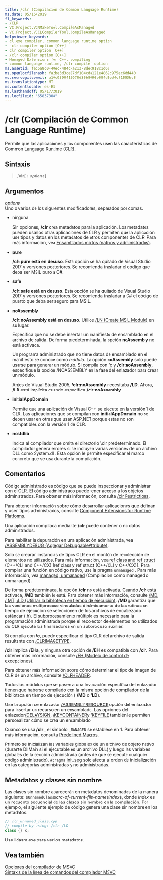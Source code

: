 ```yaml
---
title: /clr (Compilación de Common Language Runtime)
ms.date: 05/16/2019
f1_keywords:
- /CLR
- VC.Project.VCNMakeTool.CompileAsManaged
- VC.Project.VCCLCompilerTool.CompileAsManaged
helpviewer_keywords:
- cl.exe compiler, common language runtime option
- -clr compiler option [C++]
- clr compiler option [C++]
- /clr compiler option [C++]
- Managed Extensions for C++, compiling
- common language runtime, /clr compiler option
ms.assetid: fec5a8c0-40ec-484c-a213-8dec918c1d6c
ms.openlocfilehash: fa2be3d3ce17df104cda121e4869c975ec6dd440
ms.sourcegitcommit: a10c9390413978d36b8096b684d5ed4cf1553bc8
ms.translationtype: MT
ms.contentlocale: es-ES
ms.lasthandoff: 05/17/2019
ms.locfileid: "65837308"
---
```

# <a name="clr-common-language-runtime-compilation"></a>/clr (Compilación de Common Language Runtime)

Permite que las aplicaciones y los componentes usen las características de Common Language Runtime (CLR).

## <a name="syntax"></a>Sintaxis

> **/clr**[ **:** _options_]

## <a name="arguments"></a>Argumentos

*options*<br/>
Uno o varios de los siguientes modificadores, separados por comas.

- ninguna

   Sin opciones, **/clr** crea metadatos para la aplicación. Los metadatos pueden usarlos otras aplicaciones de CLR y permiten que la aplicación use tipos y datos en los metadatos de otros componentes de CLR. Para más información, vea [Ensamblados mixtos (nativos y administrados)](../../dotnet/mixed-native-and-managed-assemblies.md).

- **pure**

   **/clr:pure está en desuso**. Esta opción se ha quitado de Visual Studio 2017 y versiones posteriores. Se recomienda trasladar el código que deba ser MSIL puro a C#.

- **safe**

   **/clr:safe está en desuso**. Esta opción se ha quitado de Visual Studio 2017 y versiones posteriores. Se recomienda trasladar a C# el código de puerto que deba ser seguro para MSIL.

- **noAssembly**

   **/clr:noAssembly está en desuso**. Utilice [/LN (Create MSIL Module)](ln-create-msil-module.md) en su lugar.

   Especifica que no se debe insertar un manifiesto de ensamblado en el archivo de salida. De forma predeterminada, la opción **noAssembly** no está activada.

   Un programa administrado que no tiene datos de ensamblado en el manifiesto se conoce como *módulo*. La opción **noAssembly** solo puede usarse para generar un módulo. Si compila con [/c](c-compile-without-linking.md) y **/clr:noAssembly**, especifique la opción [/NOASSEMBLY](noassembly-create-a-msil-module.md) en la fase del enlazador para crear un módulo.

   Antes de Visual Studio 2005, **/clr:noAssembly** necesitaba **/LD**. Ahora, **/LD** está implícita cuando especifica **/clr:noAssembly**.

- **initialAppDomain**

   Permite que una aplicación de Visual C++ se ejecute en la versión 1 de CLR.  Las aplicaciones que se compilan con **initialAppDomain** no se deben usar en otras que usan ASP.NET porque estas no son compatibles con la versión 1 de CLR.

- **nostdlib**

   Indica al compilador que omita el directorio \clr predeterminado. El compilador genera errores si se incluyen varias versiones de un archivo DLL como System.dll. Esta opción le permite especificar el marco concreto que se usa durante la compilación.

## <a name="remarks"></a>Comentarios

Código administrado es código que se puede inspeccionar y administrar con el CLR. El código administrado puede tener acceso a los objetos administrados. Para obtener más información, consulta [/clr Restrictions](clr-restrictions.md).

Para obtener información sobre cómo desarrollar aplicaciones que definan y usen tipos administrados, consulte [Component Extensions for Runtime Platforms](../../extensions/component-extensions-for-runtime-platforms.md).

Una aplicación compilada mediante **/clr** puede contener o no datos administrados.

Para habilitar la depuración en una aplicación administrada, vea [/ASSEMBLYDEBUG (Agregar DebuggableAttribute)](assemblydebug-add-debuggableattribute.md).

Solo se crearán instancias de tipos CLR en el montón de recolección de elementos no utilizados. Para más información, vea [ref class and ref struct (C++/CLI and C++/CX)](../../extensions/classes-and-structs-cpp-component-extensions.md) [ref class y ref struct (C++/CLI y C++/CX)]. Para compilar una función en código nativo, use la pragma `unmanaged` . Para más información, vea [managed, unmanaged](../../preprocessor/managed-unmanaged.md) (Compilación como managed o unmanaged).

De forma predeterminada, la opción **/clr** no está activada. Cuando **/clr** está activada, **/MD** también lo está. Para obtener más información, consulte [/MD, / MT, /LD (Utilizar la biblioteca en tiempo de ejecución)](md-mt-ld-use-run-time-library.md). **/MD** garantiza que las versiones multiproceso vinculadas dinámicamente de las rutinas en tiempo de ejecución se seleccionen de los archivos de encabezado estándar (.h). El subprocesamiento múltiple es necesario para la programación administrada porque el recolector de elementos no utilizados de CLR ejecuta los finalizadores en un subproceso auxiliar.

Si compila con **/c**, puede especificar el tipo CLR del archivo de salida resultante con [/CLRIMAGETYPE](clrimagetype-specify-type-of-clr-image.md).

**/clr** implica **/EHa**, y ninguna otra opción de **/EH** es compatible con **/clr**. Para obtener más información, consulte [/EH (Modelo de control de excepciones)](eh-exception-handling-model.md).

Para obtener más información sobre cómo determinar el tipo de imagen de CLR de un archivo, consulte [/CLRHEADER](clrheader.md).

Todos los módulos que se pasen a una invocación específica del enlazador tienen que haberse compilado con la misma opción de compilador de la biblioteca en tiempo de ejecución ( **/MD** o **/LD**).

Use la opción de enlazador [/ASSEMBLYRESOURCE](assemblyresource-embed-a-managed-resource.md) opción del enlazador para insertar un recurso en un ensamblado. Las opciones del enlazador[/DELAYSIGN](delaysign-partially-sign-an-assembly.md), [/KEYCONTAINER](keycontainer-specify-a-key-container-to-sign-an-assembly.md)y [/KEYFILE](keyfile-specify-key-or-key-pair-to-sign-an-assembly.md) también le permiten personalizar cómo se crea un ensamblado.

Cuando se usa **/clr** , el símbolo `_MANAGED` se establece en 1. Para obtener más información, consulta [Predefined Macros](../../preprocessor/predefined-macros.md).

Primero se inicializan las variables globales de un archivo de objeto nativo (durante DllMain si el ejecutable es un archivo DLL) y luego las variables globales de la sección administrada (antes de que se ejecute cualquier código administrado). `#pragma` [init_seg](../../preprocessor/init-seg.md) solo afecta al orden de inicialización en las categorías administradas y no administradas.

## <a name="metadata-and-unnamed-classes"></a>Metadatos y clases sin nombre

Las clases sin nombre aparecerán en metadatos denominados de la manera siguiente: `$UnnamedClass$`*crc-of-current-file-name*`$`*index*`$`, donde *index* es un recuento secuencial de las clases sin nombre en la compilación. Por ejemplo, el siguiente ejemplo de código genera una clase sin nombre en los metadatos.

```cpp
// clr_unnamed_class.cpp
// compile by using: /clr /LD
class {} x;
```

Use ildasm.exe para ver los metadatos.

## <a name="see-also"></a>Vea también

[Opciones del compilador de MSVC](compiler-options.md)<br/>
[Sintaxis de la línea de comandos del compilador MSVC](compiler-command-line-syntax.md)
